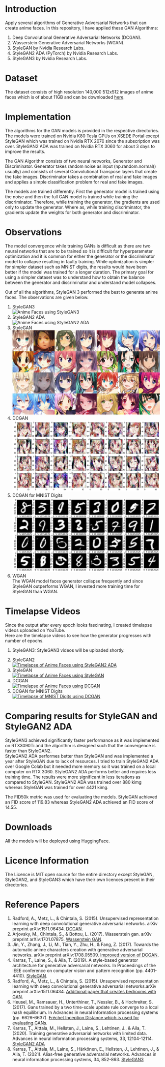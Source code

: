 # Introduction
Apply several algorithms of Generative Adversarial Networks that can create anime faces. In this repository, I have applied these GAN Algorithms:  
1. Deep Convolutional Generative Adversarial Networks (DCGAN).  
2. Wasserstein Generative Adversarial Networks (WGAN).  
3. StyleGAN by Nvidia Research Labs.  
4. StyleGAN2 ADA (PyTorch) by Nvidia Research Labs.  
5. StyleGAN3 by Nvidia Research Labs.  
    
# Dataset
The dataset consists of high resolution 140,000 512x512 images of anime faces which is of about 11GB and can be downloaded [here](https://www.kaggle.com/lukexng/animefaces-512x512).  
  
# Implementation
The algorithms for the GAN models is provided in the respective directories.  
The models were trained on Nvidia K80 Tesla GPUs on XSEDE Portal except StyleGAN which was trained on Nvidia RTX 2070 since the subscription was over. StyleGAN2 ADA was trained on Nvidia RTX 3060 for about 3 days to improve the results.  
  
The GAN Algorithm consists of two neural networks, Generator and Discriminator. Generator takes random noise as input (np.random.normal() usually) and consists of several Convolutional Transpose layers that create the fake images. Discriminator takes a combination of real and fake images and applies a simple classification problem for real and fake images.  
  
The models are trained differently. First the generator model is trained using the noise and then the full GAN model is trained while training the discriminator. Therefore, while training the generator, the gradients are used only to update the generator. Where as, while training discriminator, the gradients update the weights for both generator and discriminator.  
  
# Observations
The model convergence while training GANs is difficult as there are two neural networks that are to be trained so it is difficult for hyperparameter optimization and it is common for either the generator or the discriminator model to collapse resulting in faulty training. While optimization is simpler for simpler dataset such as MNIST digits, the results would have been better if the model was trained for a longer duration. The primary goal for using a simpler dataset was to understand how to obtain the balance between the generator and discriminator and understand model collapses.  
  
Out of all the algorithms, StyleGAN 3 performed the best to generate anime faces. The observations are given below.  
  
1. StyleGAN3  
![Anime Faces using StyleGAN3](./StyleGAN3/stylegan3/results/fakes000020.png)
2. StyleGAN2 ADA  
![Anime Faces using StyleGAN2 ADA](./StyleGAN2-ADA/stylegan2-ada-pytorch/results/00008-archive-auto1/fakes000880.png)
3. StyleGAN  
![Anime Faces using StyleGAN](./StyleGAN/stylegan/results/00002-sgan-ffhq-1gpu/fakes004221.png)
4. DCGAN  
![Anime Faces using DCGAN](./DCGAN/PlotsAndImages/image_11k.png)  
5. DCGAN for MNIST Digits  
![MNIST Digits using DCGAN](./DCGAN_on_MNIST/PlotsAndImages/image_150.jpg)  
6. WGAN  
The WGAN model faces generator collapse frequently and since StyleGAN outperforms WGAN, I invested more training time for StyleGAN than WGAN.  
  
# Timelapse Videos
Since the output after every epoch looks fascinating, I created timelapse videos uploaded on YouTube.  
Here are the timelapse videos to see how the generator progresses with number of epochs.  
  
1. StyleGAN3: StyleGAN3 videos will be uploaded shortly.  
<!-- [![Timelapse of Anime Faces using StyleGAN3](https://img.youtube.com/vi/ORdGMtzepM0/default.jpg)](https://youtu.be/ORdGMtzepM0)   -->
2. StyleGAN2  
[![Timelapse of Anime Faces using StyleGAN2 ADA](https://img.youtube.com/vi/ORdGMtzepM0/default.jpg)](https://youtu.be/ORdGMtzepM0)  
3. StyleGAN  
[![Timelapse of Anime Faces using StyleGAN](https://img.youtube.com/vi/eCKPYn8xlN0/default.jpg)](https://youtu.be/eCKPYn8xlN0)
4. DCGAN  
[![Timelapse of Anime Faces using DCGAN](https://img.youtube.com/vi/VCQ8yO0Ub7U/default.jpg)](https://youtu.be/VCQ8yO0Ub7U)
5. DCGAN for MNIST Digits  
[![Timelapse of MNIST Digits using DCGAN](https://img.youtube.com/vi/3VlGOQoszxs/default.jpg)](https://youtu.be/3VlGOQoszxs)

# Comparing results for StyleGAN and StyleGAN2 ADA
StyleGAN3 achieved significantly faster performance as it was implemented on RTX3090Ti and the algorithm is designed such that the convergence is faster than StyleGAN2.  
StyleGAN2 ADA performes better than StyleGAN and was implemented a year after StyleGAN due to lack of resources. I tried to train StyleGAN2 ADA over Google Colab but it needed more memory so it was trained on a local computer on RTX 3060. StyleGAN2 ADA performs better and requires less training time. The results were more significant in less iterations as compared to StyleGAN. StyleGAN2 ADA was trained over 880 kimg whereas StyleGAN was trained for over 4421 kimg.  
  
The FID50k metric was used for evaluating the models. StyleGAN achieved an FID score of 119.83 whereas StyleGAN2 ADA achieved an FID score of 14.55.  
  
# Downloads
All the models will be deployed using HuggingFace.  
<!-- The trained models can be downloaded using this [Link](https://drive.google.com/drive/folders/1YyBgA7P4M0XkJjm4T6x_I4r-p0xbhMse?usp=sharing).   -->
  
<!-- The StyleGAN models can be downloaded using this [Link](https://drive.google.com/drive/folders/1vbgdM78-TMt3fGtfKGYN7XpaLiz2eX-9?usp=sharing).   -->
  
<!-- The StyleGAN2 model can be downloaded using this [Link](https://drive.google.com/file/d/1Eu3WWMleLsMTams9oAA1Wwbd8l5_p8dK/view?usp=sharing).   -->
  
# Licence Information
The Licence is MIT open source for the entire directory except StyleGAN, StyleGAN2, and StyleGAN3 which have their own licences present in their directories.
  
# Reference Papers
1. Radford, A., Metz, L., & Chintala, S. (2015). Unsupervised representation learning with deep convolutional generative adversarial networks. arXiv preprint arXiv:1511.06434. [DCGAN](https://arxiv.org/abs/1511.06434).
2. Arjovsky, M., Chintala, S., & Bottou, L. (2017). Wasserstein gan. arXiv preprint arXiv:1701.07875. [Wasserstein GAN](https://arxiv.org/abs/1701.07875).
3. Jin, Y., Zhang, J., Li, M., Tian, Y., Zhu, H., & Fang, Z. (2017). Towards the automatic anime characters creation with generative adversarial networks. arXiv preprint arXiv:1708.05509. [Improved version of DCGAN](https://arxiv.org/abs/1708.05509).
4. Karras, T., Laine, S., & Aila, T. (2019). A style-based generator architecture for generative adversarial networks. In Proceedings of the IEEE conference on computer vision and pattern recognition (pp. 4401-4410). [StyleGAN](https://arxiv.org/abs/1812.04948).
5. Radford, A., Metz, L., & Chintala, S. (2015). Unsupervised representation learning with deep convolutional generative adversarial networks.arXiv preprint arXiv:1511.06434. [Additional paper that creates bedrooms with GAN](https://arxiv.org/abs/1511.06434).
6. Heusel, M., Ramsauer, H., Unterthiner, T., Nessler, B., & Hochreiter, S. (2017). Gans trained by a two time-scale update rule converge to a local nash equilibrium. In Advances in neural information processing systems (pp. 6626-6637). [Fréchet Inception Distance which is used for evaluating GANs](http://papers.nips.cc/paper/7240-gans-trained-by-a-two-t).
7. Karras, T., Aittala, M., Hellsten, J., Laine, S., Lehtinen, J., & Aila, T. (2020). Training generative adversarial networks with limited data. Advances in neural information processing systems, 33, 12104-12114. [StyleGAN2 ADA](https://proceedings.neurips.cc/paper/2020/file/8d30aa96e72440759f74bd2306c1fa3d-Paper.pdf)
8. Karras, T., Aittala, M., Laine, S., Härkönen, E., Hellsten, J., Lehtinen, J., & Aila, T. (2021). Alias-free generative adversarial networks. Advances in neural information processing systems, 34, 852-863. [StyleGAN3](https://proceedings.neurips.cc/paper/2021/file/076ccd93ad68be51f23707988e934906-Paper.pdf)
